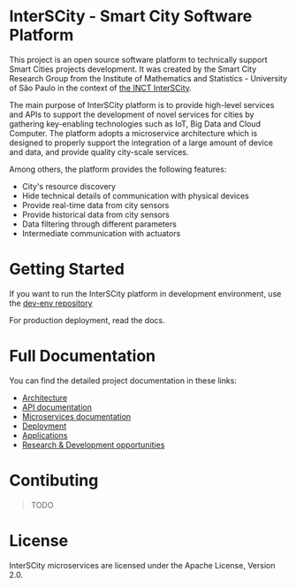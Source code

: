 # InterSCity - Smart City Software Platform

This project is an open source software platform to technically support Smart
Cities projects development. 
It was created by the Smart City Research Group from the Institute of 
Mathematics and Statistics - University of São Paulo in the
context of [the INCT InterSCity](http://interscity.org/).

The main purpose of InterSCity platform is to provide high-level services and APIs 
to support the development of novel services for cities by gathering 
key-enabling technologies such as IoT, Big Data and
Cloud Computer. The platform adopts a microservice architecture which is 
designed to properly support the integration of a large amount of device
and data, and provide quality city-scale services. 

Among others, the platform provides the following features:

* City's resource discovery
* Hide technical details of communication with physical devices
* Provide real-time data from city sensors
* Provide historical data from city sensors
* Data filtering through different parameters
* Intermediate communication with actuators

# Getting Started

If you want to run the InterSCity platform in development environment,
use the [dev-env repository](https://gitlab.com/smart-city-software-platform/dev-env)

For production deployment, read the docs.

# Full Documentation

You can find the detailed project documentation in these links:

* [Architecture](architecture/Architecture.md)
* [API documentation](api/API.md)
* [Microservices documentation](microservices/Microservices.md)
* [Deployment](deployment/Deployment.md)
* [Applications](applications/applications.md)
* [Research & Development opportunities](research/opportunities.md)

# Contibuting

> TODO

# License

InterSCity microservices are licensed under the Apache License, Version 2.0.
